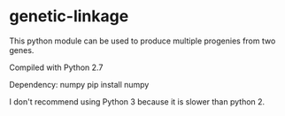 # genetic-linkage

This python module can be used to produce multiple progenies from two genes.

Compiled with Python 2.7

Dependency: numpy
pip install numpy

I don't recommend using Python 3 because it is slower than python 2.


